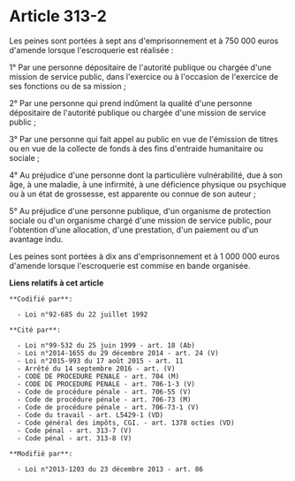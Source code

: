 # Article 313-2

Les peines sont portées à sept ans d'emprisonnement et à 750 000 euros d'amende lorsque l'escroquerie est réalisée :

1° Par une personne dépositaire de l'autorité publique ou chargée d'une mission de service public, dans l'exercice ou à
l'occasion de l'exercice de ses fonctions ou de sa mission ;

2° Par une personne qui prend indûment la qualité d'une personne dépositaire de l'autorité publique ou chargée d'une mission
de service public ;

3° Par une personne qui fait appel au public en vue de l'émission de titres ou en vue de la collecte de fonds à des fins
d'entraide humanitaire ou sociale ;

4° Au préjudice d'une personne dont la particulière vulnérabilité, due à son âge, à une maladie, à une infirmité, à une
déficience physique ou psychique ou à un état de grossesse, est apparente ou connue de son auteur ;

5° Au préjudice d'une personne publique, d'un organisme de protection sociale ou d'un organisme chargé d'une mission de
service public, pour l'obtention d'une allocation, d'une prestation, d'un paiement ou d'un avantage indu. 

Les peines sont portées à dix ans d'emprisonnement et à 1 000 000 euros d'amende lorsque l'escroquerie est commise en bande
organisée.

**Liens relatifs à cet article**

	**Codifié par**:

	  - Loi n°92-685 du 22 juillet 1992

	**Cité par**:

	  - Loi n°99-532 du 25 juin 1999 - art. 18 (Ab)
	  - Loi n°2014-1655 du 29 décembre 2014 - art. 24 (V)
	  - Loi n°2015-993 du 17 août 2015 - art. 11
	  - Arrêté du 14 septembre 2016 - art. (V)
	  - CODE DE PROCEDURE PENALE - art. 704 (M)
	  - CODE DE PROCEDURE PENALE - art. 706-1-3 (V)
	  - Code de procédure pénale - art. 706-55 (V)
	  - Code de procédure pénale - art. 706-73 (M)
	  - Code de procédure pénale - art. 706-73-1 (V)
	  - Code du travail - art. L5429-1 (VD)
	  - Code général des impôts, CGI. - art. 1378 octies (VD)
	  - Code pénal - art. 313-7 (V)
	  - Code pénal - art. 313-8 (V)

	**Modifié par**:

	  - Loi n°2013-1203 du 23 décembre 2013 - art. 86
